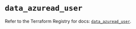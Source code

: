 # `data_azuread_user`

Refer to the Terraform Registry for docs: [`data_azuread_user`](https://registry.terraform.io/providers/hashicorp/azuread/3.3.0/docs/data-sources/user).
